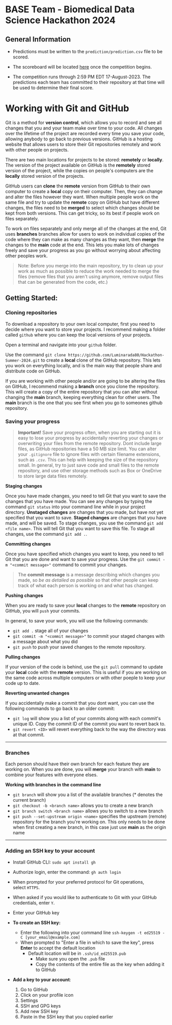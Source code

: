 # BASE Team - Biomedical Data Science Hackathon 2024

## General Information
* Predictions must be written to the `prediction/prediction.csv` file to be scored.

* The scoreboard will be located [here](https://github.com/Rochester-Biomedical-DS/Hackathon-Summer-2024/Leaderboard.Hackathon.2024.md) once the competition begins.

* The competition runs through 2:59 PM EDT 17-August-2023. The predictions each team has committed to their repository at that time will be used to determine their final score.

# Working with Git and GitHub
Git is a method for **version control**, which allows you to record and see all changes that you and your team make over time to your code. All changes over the lifetime of the project are recorded every time you save your code, allowing anybody to go back to previous versions. GitHub is a hosting website that allows users to store their Git repositories remotely and work with other people on projects. 

There are two main locations for projects to be stored: **remotely** or **locally**. The version of the project available on GitHub is the **remotely** stored version of the project, while the copies on people's computers are the **locally** stored version of the projects. 

GitHub users can **clone** the **remote** version from GitHub to their own computer to create a **local** copy on their computer. Then, they can change and alter the files however they want. When multiple people work on the same file and try to update the **remote** copy on GitHub but have different changes, the files need to be **merged** to select which changes should be kept from both versions. This can get tricky, so its best if people work on files separately.

To work on files separately and only merge all of the changes at the end, Git uses **branches** branches allow for users to work on individual copies of the code where they can make as many changes as they want, then **merge** the changes to the **main** code at the end. This lets you make lots of changes freely and save your progress as you go without worrying about affecting other peoples work. 
> Note: Before you merge into the main repository, try to clean up your work as much as possible to reduce the work needed to merge the files (remove files that you aren't using anymore, remove output files that can be generated from the code, etc.)

## Getting Started:

### Cloning repositories

To download a repository to your own local computer, first you need to decide where you want to store your projects. I recommend making a folder called `github` where you can keep the local versions of your projects.

Open a terminal and navigate into your `github` folder. 

Use the command `git clone https://github.com/Luminarada80/Hackathon-Summer-2024.git` to create a **local** clone of the GitHub repository. This lets you work on everything locally, and is the main way that people share and distribute code on GitHub.

If you are working with other people and/or are going to be altering the files on GitHub, I recommend making a **branch** once you clone the repository. This will create a copy of the entire repository that you can alter without changing the **main** branch, keeping everything clean for other users. The **main** branch is the one that you see first when you go to someones github repository.

### Saving your progress

> **Important!** Save your progress often, when you are starting out it is easy to lose your progress by accidentally reverting your changes or overwriting your files from the remote repository. Dont include large files, as GitHub repositories have a 50 MB size limit. You can alter your `.gitignore` file to ignore files with certain filename extensions, such as `.csv`. This can help with keeping the size of the repository small. In general, try to just save code and small files to the remote repository, and use other storage methods such as Box or OneDrive to store large data files remotely.

**Staging changes**

Once you have made changes, you need to tell Git that you want to save the changes that you have made. You can see any changes by typing the command `git status` into your command line while in your project directory. **Unstaged changes** are changes that you made, but have not yet specified that you want to save. **Staged changes** are changes that you have made, and will be saved. To stage changes, you use the command `git add <file name>`. This will tell Git that you want to save this file. To stage all changes, use the command `git add .`. 

**Committing changes**

Once you have specified which changes you want to keep, you need to tell Git that you are done and want to save your progress. Use the `git commit -m "<commit message>"` command to commit your changes. 
> The **commit message** is a message describing which changes you made, so *be as detailed as possible* so that other people can keep track of what each person is working on and what has changed. 

**Pushing changes**

When you are ready to save your **local** changes to the **remote** repository on GitHub, you will `push` your commits.

In general, to save your work, you will use the following commands:
- `git add .` stage all of your changes
- `git commit -m "<commit message>"` to commit your staged changes with a message about what you did
- `git push` to push your saved changes to the remote repository.

**Pulling changes**

If your version of the code is behind, use the `git pull` command to update your **local** code with the **remote** version. This is useful if you are working on the same code across multiple computers or with other poeple to keep your code up to date. 

**Reverting unwanted changes**

If you accidentally make a commit that you dont want, you can use the following commands to go back to an older commit:

* `git log` will show you a list of your commits along with each commit's unique ID. Copy the commit ID of the commit you want to revert back to.
* `git revert <ID>` will revert everything back to the way the directory was at that commit.
***

### Branches
Each person should have their own branch for each feature they are working on. When you are done, you will **merge** your branch with **main** to combine your features with everyone elses.

**Working with branches in the command line**
* `git branch` will show you a list of the available branches (* denotes the current branch)
* `git checkout -b <branch name>` allows you to create a new branch
* `git branch switch <branch name>` allows you to switch to a new branch
* `git push --set-upstream origin <name>` specifies the upstream (remote) repository for the branch you're working on. This only needs to be done when first creating a new branch, in this case just use **main** as the origin name
***

### Adding an SSH key to your account
- Install GitHub CLI: `sudo apt install gh`
- Authorize login, enter the command: `gh auth login`
- When prompted for your preferred protocol for Git operations, select `HTTPS`.
- When asked if you would like to authenticate to Git with your GitHub credentials, enter `Y`.
- Enter your GitHub key

- **To create an SSH key:**
	- Enter the following into your command line
	  `ssh-keygen -t ed25519 -C [your_email@example.com]`  
	- When prompted to "Enter a file in which to save the key", press **Enter** to accept the default location
		- Default location will be in `.ssh/id_ed25519.pub`
			- Make sure you open the `.pub` file
			- Copy the contents of the entire file as the key when adding it to GitHub
	
- **Add a key to your account**:
	1. Go to GitHub
	2. Click on your profile icon
	3. Settings
	4. SSH and GPG keys
	5. Add new SSH key
	6. Paste in the SSH key that you copied earlier


